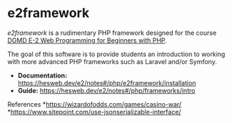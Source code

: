 # e2framework

*e2framework* is a rudimentary PHP framework designed for the course [DGMD E-2 Web Programming for Beginners with PHP](https://hesweb.dev/e2).

The goal of this software is to provide students an introduction to working with more advanced PHP frameworks such as Laravel and/or Symfony.

+ __Documentation:__ <https://hesweb.dev/e2/notes#/php/e2framework/installation>
+ __Guide:__ <https://hesweb.dev/e2/notes#/php/frameworks/intro>

References
*https://wizardofodds.com/games/casino-war/
*https://www.sitepoint.com/use-jsonserializable-interface/
